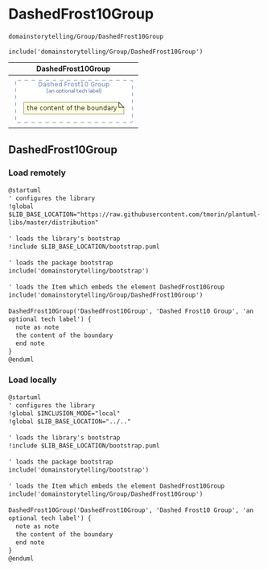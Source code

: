 # DashedFrost10Group


```text
domainstorytelling/Group/DashedFrost10Group
```

```text
include('domainstorytelling/Group/DashedFrost10Group')
```



| DashedFrost10Group |
| :---: |
| ![illustration for DashedFrost10Group](../../domainstorytelling/Group/DashedFrost10Group.Local.png) |







## DashedFrost10Group

### Load remotely
```plantuml
@startuml
' configures the library
!global $LIB_BASE_LOCATION="https://raw.githubusercontent.com/tmorin/plantuml-libs/master/distribution"

' loads the library's bootstrap
!include $LIB_BASE_LOCATION/bootstrap.puml

' loads the package bootstrap
include('domainstorytelling/bootstrap')

' loads the Item which embeds the element DashedFrost10Group
include('domainstorytelling/Group/DashedFrost10Group')

DashedFrost10Group('DashedFrost10Group', 'Dashed Frost10 Group', 'an optional tech label') {
  note as note
  the content of the boundary
  end note
}
@enduml
```

### Load locally
```plantuml
@startuml
' configures the library
!global $INCLUSION_MODE="local"
!global $LIB_BASE_LOCATION="../.."

' loads the library's bootstrap
!include $LIB_BASE_LOCATION/bootstrap.puml

' loads the package bootstrap
include('domainstorytelling/bootstrap')

' loads the Item which embeds the element DashedFrost10Group
include('domainstorytelling/Group/DashedFrost10Group')

DashedFrost10Group('DashedFrost10Group', 'Dashed Frost10 Group', 'an optional tech label') {
  note as note
  the content of the boundary
  end note
}
@enduml
```


